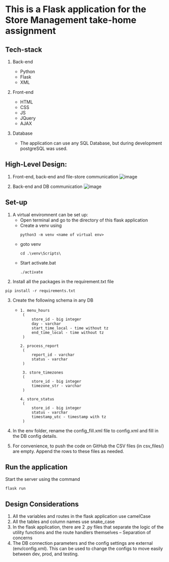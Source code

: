 # This is a Flask application for the Store Management take-home assignment

## Tech-stack

1. Back-end
    - Python
    - Flask
    - XML

2. Front-end
    - HTML
    - CSS
    - JS
    - JQuery
    - AJAX

3. Database
    - The application can use any SQL Database, but during development postgreSQL was used.

## High-Level Design:

1. Front-end, back-end and file-store communication
    ![image](https://github.com/RC-002/store_monitoring/assets/83537305/6c8d8ef9-aa83-484d-886e-1d2488674d38)

2. Back-end and DB communication
    ![image](https://github.com/RC-002/store_monitoring/assets/83537305/9b628c57-3191-4ad4-8fa6-25c74dce8e60)

## Set-up

1. A virtual enviromnent can be set up:
     - Open terminal and go to the directory of this flask application
     - Create a venv using
        ```
        python3 -m venv <name of virtual env>
        ```    
    - goto venv
        ```
        cd .\venv\Scripts\
        ```
    - Start activate.bat
        ```
        ./activate
        ```
2. Install all the packages in the requirement.txt file
```
pip install -r requirements.txt
```

3. Create the following schema in any DB 
     - ```
       1. menu_hours
        (
        	store_id - big integer
        	day - varchar
        	start_time_local - time without tz	
        	end_time_local - time without tz
        )

       2. process_report
        (
        	report_id - varchar
        	status - varchar
        )

        3. store_timezones
        (
        	store_id - big integer
        	timezone_str - varchar
        )

       4. store_status
        (
        	store_id - big integer
        	status - varchar
        	timestamp_utc - timestamp with tz
        )
       ```

4. In the env folder, rename the config_fill.xml file to config.xml and fill in the DB config details.
5. For convenience, to push the code on GitHub the CSV files (in csv_files/) are empty. Append the rows to these files as needed.

## Run the application

Start the server using the command
```
flask run
```

## Design Considerations

1. All the variables and routes in the flask application use camelCase
2. All the tables and column names use snake_case
3. In the flask application, there are 2 .py files that separate the logic of the utility functions and the route handlers themselves – Separation of concerns
4. The DB connection parameters and the config settings are external (env/config.xml). This can be used to change the configs to move easily between dev, prod, and testing.  


